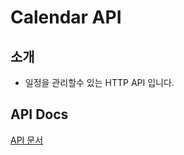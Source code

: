 # Calendar API

## 소개

- 일정을 관리할수 있는 HTTP API 입니다.

## API Docs

[API 문서](https://calendar.kumas.dev/api-docs/)
